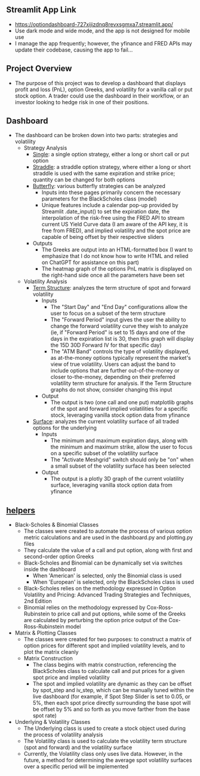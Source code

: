 ## Streamlit App Link
- https://optiondashboard-727xijizdnq8revxsgmxa7.streamlit.app/
- Use dark mode and wide mode, and the app is not designed for mobile use 
- I manage the app frequently; however, the yfinance and FRED APIs may update their codebase, causing the app to fail...
## Project Overview
- The purpose of this project was to develop a dashboard that displays profit and loss (PnL), option Greeks, and volatility for a vanilla call or put stock option. A trader could use the dashboard in their workflow, or an investor looking to hedge risk in one of their positions.
## Dashboard
- The dashboard can be broken down into two parts: strategies and volatility
  - Strategy Analysis
    - [Single](https://github.com/henrycosentino/option_dashboard/blob/main/Single.py): a single option strategy, either a long or short call or put option
    - [Straddle](https://github.com/henrycosentino/option_dashboard/blob/main/pages/Straddle.py): a straddle option strategy, where either a long or short straddle is used with the same expiration and strike price; quantity can be changed for both options
    - [Butterfly](https://github.com/henrycosentino/option_dashboard/blob/main/pages/Butterfly.py): various butterfly strategies can be analyzed
      - Inputs into these pages primarily concern the necessary parameters for the BlackScholes class (model)
      - Unique features include a calendar pop-up provided by Streamlit .date_input() to set the expiration date, the interpolation of the risk-free using the FRED API to stream current US Yield Curve data (I am aware of the API key, it is free from FRED), and implied volatility and the spot price are capable of being offset by their respective sliders
    - Outputs
      - The Greeks are output into an HTML-formatted box (I want to emphasize that I do not know how to write HTML and relied on ChatGPT for assistance on this part)
      - The heatmap graph of the options PnL matrix is displayed on the right-hand side once all the parameters have been set
  - Volatility Analysis
    - [Term Structure](https://github.com/henrycosentino/option_dashboard/blob/main/pages/Volatility_Term_Structure.py): analyzes the term structure of spot and forward volatility
      - Inputs
          - The "Start Day" and "End Day" configurations allow the user to focus on a subset of the term structure
          - The "Forward Period" input gives the user the ability to change the forward volatility curve they wish to analyze (ie, if "Forward Period" is set to 15 days and one of the days in the expiration list is 30, then this graph will display the 15D 30D Forward IV for that specific day)
          - The "ATM Band" controls the type of volatility displayed, as at-the-money options typically represent the market's view of true volatility. Users can adjust the band to include options that are further out-of-the-money or closer to-the-money, depending on their preferred volatility term structure for analysis. If the Term Structure graphs do not show, consider changing this input
      - Output
          - The output is two (one call and one put) matplotlib graphs of the spot and forward implied volatilities for a specific stock, leveraging vanilla stock option data from yfinance
    - [Surface](https://github.com/henrycosentino/option_dashboard/blob/main/pages/Volatility_Surface.py): analyzes the current volatility surface of all traded options for the underlying
      - Inputs
          - The minimum and maximum expiration days, along with the minimum and maximum strike, allow the user to focus on a specific subset of the volatility surface
          - The "Activate Meshgrid" switch should only be "on" when a small subset of the volatility surface has been selected
      - Output
          - The output is a plotly 3D graph of the current volatility surface, leveraging vanilla stock option data from yfinance
## [helpers](https://github.com/henrycosentino/option_dashboard/blob/main/helpers.py)
- Black-Scholes & Binomial Classes
  - The classes were created to automate the process of various option metric calculations and are used in the dashboard.py and plotting.py files
  - They calculate the value of a call and put option, along with first and second-order option Greeks
  - Black-Scholes and Binomial can be dynamically set via switches inside the dashboard
      - When 'American' is selected, only the Binomial class is used
      - When 'European' is selected, only the BlackScholes class is used
  - Black-Scholes relies on the methodology expressed in Option Volatility and Pricing: Advanced Trading Strategies and Techniques, 2nd Edition
  - Binomial relies on the methodology expressed by Cox-Ross-Rubinstein to price call and put options, while some of the Greeks are calculated by perturbing the option price output of the Cox-Ross-Rubinstein model
- Matrix & Plotting Classes
  - The classes were created for two purposes: to construct a matrix of option prices for different spot and implied volatility levels, and to plot the matrix cleanly
  - Matrix Construction
    - The class begins with matrix construction, referencing the BlackScholes class to calculate call and put prices for a given spot price and implied volatility
    - The spot and implied volatility are dynamic as they can be offset by spot_step and iv_step, which can be manually tuned within the live dashboard (for example, if Spot Step Slider is set to 0.05, or 5%, then each spot price directly surrounding the base spot will be offset by 5% and so forth as you move farther from the base spot rate)
- Underlying & Volatility Classes
  - The Underlying class is used to create a stock object used during the process of volatility analysis
  - The Volatility class is used to calculate the volatility term structure (spot and forward) and the volatility surface
  - Currently, the Volatility class only uses live data. However, in the future, a method for determining the average spot volatility surfaces over a specific period will be implemented
